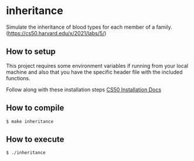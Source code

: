 # inheritance
Simulate the inheritance of blood types for each member of a family. (https://cs50.harvard.edu/x/2021/labs/5/)

## How to setup

This project requires some environment variables if running from your local machine and also that you have the specific header file with the included functions.

Follow along with these installation steps [CS50 Installation Docs](https://cs50.readthedocs.io/libraries/cs50/c/?highlight=get_int#installation)

## How to compile

`$ make inheritance`

## How to execute

`$ ./inheritance`

